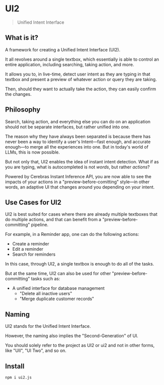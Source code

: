 # UI2

> Unified Intent Interface

## What is it?

A framework for creating a Unified Intent Interface (UI2).

It all revolves around a single textbox, which essentially is able to control an entire application, including searching, taking action, and more.

It allows you to, in live-time, detect user intent as they are typing in that textbox and present a preview of whatever action or query they are taking.

Then, should they want to actually take the action, they can easily confirm the changes.

## Philosophy

Search, taking action, and everything else you can do on an application should not be separate interfaces, but rather unified into one.

The reason why they have always been separated is because there has never been a way to identify a user's Intent—fast enough, and accurate enough—to merge all the experiences into one. But in today's world of LLMs, this is now possible.

But not only that, UI2 enables the idea of instant intent detection. What if as you are typing, what is autocompleted is not _words_, but rather _actions_?

Powered by Cerebras Instant Inference API, you are now able to see the impacts of your actions in a "preview-before-comitting" style—in other words, an adaptive UI that changes around you depending on your intent.

## Use Cases for UI2

UI2 is best suited for cases where there are already multiple textboxes that do multiple actions, and that can benefit from a "preview-before-committing" pipeline.

For example, in a Reminder app, one can do the following actions:

- Create a reminder
- Edit a reminder
- Search for reminders

In this case, through UI2, a single textbox is enough to do all of the tasks.

But at the same time, UI2 can also be used for other "preview-before-committing" tasks such as:

- A unified interface for database management
  - "Delete all inactive users"
  - "Merge duplicate customer records"

## Naming

UI2 stands for the Unified Intent Interface.

However, the naming also implies the "Second-Generation" of UI.

You should solely refer to the project as UI2 or ui2 and not in other forms, like "UII", "UI Two", and so on.

## Install

```bash
npm i ui2.js
```
